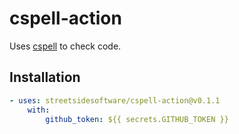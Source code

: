 # cspell-action
Uses [cspell](https://github.com/streetsidesoftware/cspell/tree/master/packages/cspell) to check code.

## Installation

```yaml
- uses: streetsidesoftware/cspell-action@v0.1.1
    with:
        github_token: ${{ secrets.GITHUB_TOKEN }}
```
